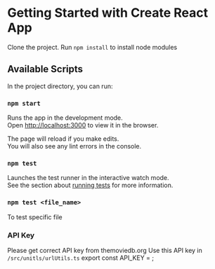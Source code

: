 # Getting Started with Create React App

Clone the project.
Run `npm install` to install node modules

## Available Scripts

In the project directory, you can run:

### `npm start`

Runs the app in the development mode.\
Open [http://localhost:3000](http://localhost:3000) to view it in the browser.

The page will reload if you make edits.\
You will also see any lint errors in the console.

### `npm test`

Launches the test runner in the interactive watch mode.\
See the section about [running tests](https://facebook.github.io/create-react-app/docs/running-tests) for more information.

### `npm test <file_name>`
 To test specific file

### API Key

Please get correct API key from themoviedb.org
Use this API key in `/src/unitls/urlUtils.ts`
export const API_KEY = <your API_KEY>;
